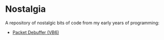 # Nostalgia

A repository of nostalgic bits of code from my early years of programming:

* [Packet Debuffer (VB6)](VB6/PacketDebuffer.cls)
